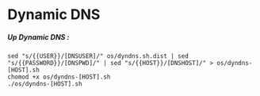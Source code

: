 # Dynamic DNS

##### Up Dynamic DNS :
```
sed "s/{{USER}}/[DNSUSER]/" os/dyndns.sh.dist | sed "s/{{PASSWORD}}/[DNSPWD]/" | sed "s/{{HOST}}/[DNSHOST]/" > os/dyndns-[HOST].sh
chomod +x os/dyndns-[HOST].sh
./os/dyndns-[HOST].sh
```